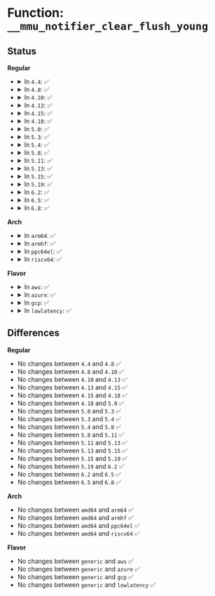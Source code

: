 # Function: <code>__mmu_notifier_clear_flush_young</code>

## Status
<b>Regular</b>
<ul>
<li>
<details>
<summary>In <code>4.4</code>: ✅</summary>

```c
int __mmu_notifier_clear_flush_young(struct mm_struct *mm, long unsigned int start, long unsigned int end);
```

**Collision:** Unique Global

**Inline:** No

**Transformation:** False

**Instances:**

```
In mm/mmu_notifier.c (ffffffff811e3ee0)
Location: mm/mmu_notifier.c:109
Inline: False
Direct callers:
  - mm/rmap.c:page_referenced_one
  - mm/rmap.c:page_referenced_one
  - mm/rmap.c:try_to_unmap_one
```
**Symbols:**

```
ffffffff811e3ee0-ffffffff811e3f65: __mmu_notifier_clear_flush_young (STB_GLOBAL)
```
</details>
</li>
<li>
<details>
<summary>In <code>4.8</code>: ✅</summary>

```c
int __mmu_notifier_clear_flush_young(struct mm_struct *mm, long unsigned int start, long unsigned int end);
```

**Collision:** Unique Global

**Inline:** No

**Transformation:** False

**Instances:**

```
In mm/mmu_notifier.c (ffffffff81202970)
Location: mm/mmu_notifier.c:109
Inline: False
Direct callers:
  - mm/rmap.c:try_to_unmap_one
  - mm/rmap.c:page_referenced_one
  - mm/rmap.c:page_referenced_one
```
**Symbols:**

```
ffffffff81202970-ffffffff812029fc: __mmu_notifier_clear_flush_young (STB_GLOBAL)
```
</details>
</li>
<li>
<details>
<summary>In <code>4.10</code>: ✅</summary>

```c
int __mmu_notifier_clear_flush_young(struct mm_struct *mm, long unsigned int start, long unsigned int end);
```

**Collision:** Unique Global

**Inline:** No

**Transformation:** False

**Instances:**

```
In mm/mmu_notifier.c (ffffffff812147b0)
Location: mm/mmu_notifier.c:109
Inline: False
Direct callers:
  - mm/rmap.c:try_to_unmap_one
  - mm/rmap.c:page_referenced_one
  - mm/rmap.c:page_referenced_one
```
**Symbols:**

```
ffffffff812147b0-ffffffff8121483c: __mmu_notifier_clear_flush_young (STB_GLOBAL)
```
</details>
</li>
<li>
<details>
<summary>In <code>4.13</code>: ✅</summary>

```c
int __mmu_notifier_clear_flush_young(struct mm_struct *mm, long unsigned int start, long unsigned int end);
```

**Collision:** Unique Global

**Inline:** No

**Transformation:** False

**Instances:**

```
In mm/mmu_notifier.c (ffffffff8121fc30)
Location: mm/mmu_notifier.c:110
Inline: False
Direct callers:
  - mm/rmap.c:try_to_unmap_one
  - mm/rmap.c:page_referenced_one
  - mm/rmap.c:page_referenced_one
```
**Symbols:**

```
ffffffff8121fc30-ffffffff8121fcb8: __mmu_notifier_clear_flush_young (STB_GLOBAL)
```
</details>
</li>
<li>
<details>
<summary>In <code>4.15</code>: ✅</summary>

```c
int __mmu_notifier_clear_flush_young(struct mm_struct *mm, long unsigned int start, long unsigned int end);
```

**Collision:** Unique Global

**Inline:** No

**Transformation:** False

**Instances:**

```
In mm/mmu_notifier.c (ffffffff8123ae50)
Location: mm/mmu_notifier.c:110
Inline: False
Direct callers:
  - mm/rmap.c:try_to_unmap_one
  - mm/rmap.c:page_referenced_one
  - mm/rmap.c:page_referenced_one
```
**Symbols:**

```
ffffffff8123ae50-ffffffff8123aedb: __mmu_notifier_clear_flush_young (STB_GLOBAL)
```
</details>
</li>
<li>
<details>
<summary>In <code>4.18</code>: ✅</summary>

```c
int __mmu_notifier_clear_flush_young(struct mm_struct *mm, long unsigned int start, long unsigned int end);
```

**Collision:** Unique Global

**Inline:** No

**Transformation:** False

**Instances:**

```
In mm/mmu_notifier.c (ffffffff8125e390)
Location: mm/mmu_notifier.c:110
Inline: False
Direct callers:
  - mm/rmap.c:try_to_unmap_one
  - mm/rmap.c:page_referenced_one
  - mm/rmap.c:page_referenced_one
```
**Symbols:**

```
ffffffff8125e390-ffffffff8125e41b: __mmu_notifier_clear_flush_young (STB_GLOBAL)
```
</details>
</li>
<li>
<details>
<summary>In <code>5.0</code>: ✅</summary>

```c
int __mmu_notifier_clear_flush_young(struct mm_struct *mm, long unsigned int start, long unsigned int end);
```

**Collision:** Unique Global

**Inline:** No

**Transformation:** False

**Instances:**

```
In mm/mmu_notifier.c (ffffffff81272c10)
Location: mm/mmu_notifier.c:103
Inline: False
Direct callers:
  - mm/rmap.c:try_to_unmap_one
  - mm/rmap.c:page_referenced_one
  - mm/rmap.c:page_referenced_one
```
**Symbols:**

```
ffffffff81272c10-ffffffff81272c9b: __mmu_notifier_clear_flush_young (STB_GLOBAL)
```
</details>
</li>
<li>
<details>
<summary>In <code>5.3</code>: ✅</summary>

```c
int __mmu_notifier_clear_flush_young(struct mm_struct *mm, long unsigned int start, long unsigned int end);
```

**Collision:** Unique Global

**Inline:** No

**Transformation:** False

**Instances:**

```
In mm/mmu_notifier.c (ffffffff8128e3e0)
Location: mm/mmu_notifier.c:101
Inline: False
Direct callers:
  - mm/rmap.c:try_to_unmap_one
  - mm/rmap.c:page_referenced_one
  - mm/rmap.c:page_referenced_one
```
**Symbols:**

```
ffffffff8128e3e0-ffffffff8128e477: __mmu_notifier_clear_flush_young (STB_GLOBAL)
```
</details>
</li>
<li>
<details>
<summary>In <code>5.4</code>: ✅</summary>

```c
int __mmu_notifier_clear_flush_young(struct mm_struct *mm, long unsigned int start, long unsigned int end);
```

**Collision:** Unique Global

**Inline:** No

**Transformation:** False

**Instances:**

```
In mm/mmu_notifier.c (ffffffff8129dfc0)
Location: mm/mmu_notifier.c:95
Inline: False
Direct callers:
  - mm/rmap.c:try_to_unmap_one
  - mm/rmap.c:page_referenced_one
  - mm/rmap.c:page_referenced_one
```
**Symbols:**

```
ffffffff8129dfc0-ffffffff8129e05a: __mmu_notifier_clear_flush_young (STB_GLOBAL)
```
</details>
</li>
<li>
<details>
<summary>In <code>5.8</code>: ✅</summary>

```c
int __mmu_notifier_clear_flush_young(struct mm_struct *mm, long unsigned int start, long unsigned int end);
```

**Collision:** Unique Global

**Inline:** No

**Transformation:** False

**Instances:**

```
In mm/mmu_notifier.c (ffffffff812d25e0)
Location: mm/mmu_notifier.c:365
Inline: False
Direct callers:
  - mm/rmap.c:try_to_unmap_one
  - mm/rmap.c:page_referenced_one
  - mm/rmap.c:page_referenced_one
```
**Symbols:**

```
ffffffff812d25e0-ffffffff812d2677: __mmu_notifier_clear_flush_young (STB_GLOBAL)
```
</details>
</li>
<li>
<details>
<summary>In <code>5.11</code>: ✅</summary>

```c
int __mmu_notifier_clear_flush_young(struct mm_struct *mm, long unsigned int start, long unsigned int end);
```

**Collision:** Unique Global

**Inline:** No

**Transformation:** False

**Instances:**

```
In mm/mmu_notifier.c (ffffffff812de010)
Location: mm/mmu_notifier.c:365
Inline: False
Direct callers:
  - mm/rmap.c:page_referenced_one
  - mm/rmap.c:page_referenced_one
```
**Symbols:**

```
ffffffff812de010-ffffffff812de0a7: __mmu_notifier_clear_flush_young (STB_GLOBAL)
```
</details>
</li>
<li>
<details>
<summary>In <code>5.13</code>: ✅</summary>

```c
int __mmu_notifier_clear_flush_young(struct mm_struct *mm, long unsigned int start, long unsigned int end);
```

**Collision:** Unique Global

**Inline:** No

**Transformation:** False

**Instances:**

```
In mm/mmu_notifier.c (ffffffff812e5760)
Location: mm/mmu_notifier.c:365
Inline: False
Direct callers:
  - mm/rmap.c:page_referenced_one
  - mm/rmap.c:page_referenced_one
```
**Symbols:**

```
ffffffff812e5760-ffffffff812e57f7: __mmu_notifier_clear_flush_young (STB_GLOBAL)
```
</details>
</li>
<li>
<details>
<summary>In <code>5.15</code>: ✅</summary>

```c
int __mmu_notifier_clear_flush_young(struct mm_struct *mm, long unsigned int start, long unsigned int end);
```

**Collision:** Unique Global

**Inline:** No

**Transformation:** False

**Instances:**

```
In mm/mmu_notifier.c (ffffffff8132d590)
Location: mm/mmu_notifier.c:365
Inline: False
Direct callers:
  - mm/rmap.c:page_referenced_one
  - mm/rmap.c:page_referenced_one
```
**Symbols:**

```
ffffffff8132d590-ffffffff8132d627: __mmu_notifier_clear_flush_young (STB_GLOBAL)
```
</details>
</li>
<li>
<details>
<summary>In <code>5.19</code>: ✅</summary>

```c
int __mmu_notifier_clear_flush_young(struct mm_struct *mm, long unsigned int start, long unsigned int end);
```

**Collision:** Unique Global

**Inline:** No

**Transformation:** False

**Instances:**

```
In mm/mmu_notifier.c (ffffffff8139d770)
Location: mm/mmu_notifier.c:365
Inline: False
Direct callers:
  - mm/rmap.c:folio_referenced_one
  - mm/rmap.c:folio_referenced_one
```
**Symbols:**

```
ffffffff8139d770-ffffffff8139d80e: __mmu_notifier_clear_flush_young (STB_GLOBAL)
```
</details>
</li>
<li>
<details>
<summary>In <code>6.2</code>: ✅</summary>

```c
int __mmu_notifier_clear_flush_young(struct mm_struct *mm, long unsigned int start, long unsigned int end);
```

**Collision:** Unique Global

**Inline:** No

**Transformation:** False

**Instances:**

```
In mm/mmu_notifier.c (ffffffff8141cc40)
Location: mm/mmu_notifier.c:365
Inline: False
Direct callers:
  - mm/rmap.c:folio_referenced_one
  - mm/rmap.c:folio_referenced_one
```
**Symbols:**

```
ffffffff8141cc40-ffffffff8141ccde: __mmu_notifier_clear_flush_young (STB_GLOBAL)
```
</details>
</li>
<li>
<details>
<summary>In <code>6.5</code>: ✅</summary>

```c
int __mmu_notifier_clear_flush_young(struct mm_struct *mm, long unsigned int start, long unsigned int end);
```

**Collision:** Unique Global

**Inline:** No

**Transformation:** False

**Instances:**

```
In mm/mmu_notifier.c (ffffffff81450200)
Location: mm/mmu_notifier.c:365
Inline: False
Direct callers:
  - mm/rmap.c:folio_referenced_one
  - mm/rmap.c:folio_referenced_one
```
**Symbols:**

```
ffffffff81450200-ffffffff8145029e: __mmu_notifier_clear_flush_young (STB_GLOBAL)
```
</details>
</li>
<li>
<details>
<summary>In <code>6.8</code>: ✅</summary>

```c
int __mmu_notifier_clear_flush_young(struct mm_struct *mm, long unsigned int start, long unsigned int end);
```

**Collision:** Unique Global

**Inline:** No

**Transformation:** False

**Instances:**

```
In mm/mmu_notifier.c (ffffffff81489f30)
Location: mm/mmu_notifier.c:365
Inline: False
Direct callers:
  - mm/rmap.c:folio_referenced_one
  - mm/rmap.c:folio_referenced_one
```
**Symbols:**

```
ffffffff81489f30-ffffffff81489fce: __mmu_notifier_clear_flush_young (STB_GLOBAL)
```
</details>
</li>
</ul>
<b>Arch</b>
<ul>
<li>
<details>
<summary>In <code>arm64</code>: ✅</summary>

```c
int __mmu_notifier_clear_flush_young(struct mm_struct *mm, long unsigned int start, long unsigned int end);
```

**Collision:** Unique Global

**Inline:** No

**Transformation:** False

**Instances:**

```
In mm/mmu_notifier.c (ffff80001033d3f0)
Location: mm/mmu_notifier.c:95
Inline: False
Direct callers:
  - mm/rmap.c:try_to_unmap_one
  - mm/rmap.c:try_to_unmap_one
  - mm/rmap.c:page_referenced_one
  - mm/rmap.c:page_referenced_one
  - mm/rmap.c:page_referenced_one
```
**Symbols:**

```
ffff80001033d3f0-ffff80001033d4a4: __mmu_notifier_clear_flush_young (STB_GLOBAL)
```
</details>
</li>
<li>
<details>
<summary>In <code>armhf</code>: ✅</summary>

```c
int __mmu_notifier_clear_flush_young(struct mm_struct *mm, long unsigned int start, long unsigned int end);
```

**Collision:** Unique Global

**Inline:** No

**Transformation:** False

**Instances:**

```
In mm/mmu_notifier.c (c05439dc)
Location: mm/mmu_notifier.c:95
Inline: False
Direct callers:
  - mm/rmap.c:try_to_unmap_one
  - mm/rmap.c:page_referenced_one
```
**Symbols:**

```
c05439dc-c0543aac: __mmu_notifier_clear_flush_young (STB_GLOBAL)
```
</details>
</li>
<li>
<details>
<summary>In <code>ppc64el</code>: ✅</summary>

```c
int __mmu_notifier_clear_flush_young(struct mm_struct *mm, long unsigned int start, long unsigned int end);
```

**Collision:** Unique Global

**Inline:** No

**Transformation:** False

**Instances:**

```
In mm/mmu_notifier.c (c0000000004188d0)
Location: mm/mmu_notifier.c:95
Inline: False
Direct callers:
  - mm/rmap.c:try_to_unmap_one
  - mm/rmap.c:page_referenced_one
  - mm/rmap.c:page_referenced_one
```
**Symbols:**

```
c0000000004188d0-c000000000418a24: __mmu_notifier_clear_flush_young (STB_GLOBAL)
```
</details>
</li>
<li>
<details>
<summary>In <code>riscv64</code>: ✅</summary>

```c
int __mmu_notifier_clear_flush_young(struct mm_struct *mm, long unsigned int start, long unsigned int end);
```

**Collision:** Unique Global

**Inline:** No

**Transformation:** False

**Instances:**

```
In mm/mmu_notifier.c (ffffffe000232b98)
Location: mm/mmu_notifier.c:95
Inline: False
Direct callers:
  - mm/rmap.c:try_to_unmap_one
  - mm/rmap.c:page_referenced_one
```
**Symbols:**

```
ffffffe000232b98-ffffffe000232c26: __mmu_notifier_clear_flush_young (STB_GLOBAL)
```
</details>
</li>
</ul>
<b>Flavor</b>
<ul>
<li>
<details>
<summary>In <code>aws</code>: ✅</summary>

```c
int __mmu_notifier_clear_flush_young(struct mm_struct *mm, long unsigned int start, long unsigned int end);
```

**Collision:** Unique Global

**Inline:** No

**Transformation:** False

**Instances:**

```
In mm/mmu_notifier.c (ffffffff812965a0)
Location: mm/mmu_notifier.c:95
Inline: False
Direct callers:
  - mm/rmap.c:try_to_unmap_one
  - mm/rmap.c:page_referenced_one
  - mm/rmap.c:page_referenced_one
```
**Symbols:**

```
ffffffff812965a0-ffffffff8129663a: __mmu_notifier_clear_flush_young (STB_GLOBAL)
```
</details>
</li>
<li>
<details>
<summary>In <code>azure</code>: ✅</summary>

```c
int __mmu_notifier_clear_flush_young(struct mm_struct *mm, long unsigned int start, long unsigned int end);
```

**Collision:** Unique Global

**Inline:** No

**Transformation:** False

**Instances:**

```
In mm/mmu_notifier.c (ffffffff812881b0)
Location: mm/mmu_notifier.c:95
Inline: False
Direct callers:
  - mm/rmap.c:try_to_unmap_one
  - mm/rmap.c:page_referenced_one
  - mm/rmap.c:page_referenced_one
```
**Symbols:**

```
ffffffff812881b0-ffffffff8128824a: __mmu_notifier_clear_flush_young (STB_GLOBAL)
```
</details>
</li>
<li>
<details>
<summary>In <code>gcp</code>: ✅</summary>

```c
int __mmu_notifier_clear_flush_young(struct mm_struct *mm, long unsigned int start, long unsigned int end);
```

**Collision:** Unique Global

**Inline:** No

**Transformation:** False

**Instances:**

```
In mm/mmu_notifier.c (ffffffff812943b0)
Location: mm/mmu_notifier.c:95
Inline: False
Direct callers:
  - mm/rmap.c:try_to_unmap_one
  - mm/rmap.c:page_referenced_one
  - mm/rmap.c:page_referenced_one
```
**Symbols:**

```
ffffffff812943b0-ffffffff8129444a: __mmu_notifier_clear_flush_young (STB_GLOBAL)
```
</details>
</li>
<li>
<details>
<summary>In <code>lowlatency</code>: ✅</summary>

```c
int __mmu_notifier_clear_flush_young(struct mm_struct *mm, long unsigned int start, long unsigned int end);
```

**Collision:** Unique Global

**Inline:** No

**Transformation:** False

**Instances:**

```
In mm/mmu_notifier.c (ffffffff812a4220)
Location: mm/mmu_notifier.c:95
Inline: False
Direct callers:
  - mm/rmap.c:try_to_unmap_one
  - mm/rmap.c:page_referenced_one
  - mm/rmap.c:page_referenced_one
```
**Symbols:**

```
ffffffff812a4220-ffffffff812a42ba: __mmu_notifier_clear_flush_young (STB_GLOBAL)
```
</details>
</li>
</ul>

## Differences
<b>Regular</b>
<ul>
<li>
No changes between <code>4.4</code> and <code>4.8</code> ✅
</li>
<li>
No changes between <code>4.8</code> and <code>4.10</code> ✅
</li>
<li>
No changes between <code>4.10</code> and <code>4.13</code> ✅
</li>
<li>
No changes between <code>4.13</code> and <code>4.15</code> ✅
</li>
<li>
No changes between <code>4.15</code> and <code>4.18</code> ✅
</li>
<li>
No changes between <code>4.18</code> and <code>5.0</code> ✅
</li>
<li>
No changes between <code>5.0</code> and <code>5.3</code> ✅
</li>
<li>
No changes between <code>5.3</code> and <code>5.4</code> ✅
</li>
<li>
No changes between <code>5.4</code> and <code>5.8</code> ✅
</li>
<li>
No changes between <code>5.8</code> and <code>5.11</code> ✅
</li>
<li>
No changes between <code>5.11</code> and <code>5.13</code> ✅
</li>
<li>
No changes between <code>5.13</code> and <code>5.15</code> ✅
</li>
<li>
No changes between <code>5.15</code> and <code>5.19</code> ✅
</li>
<li>
No changes between <code>5.19</code> and <code>6.2</code> ✅
</li>
<li>
No changes between <code>6.2</code> and <code>6.5</code> ✅
</li>
<li>
No changes between <code>6.5</code> and <code>6.8</code> ✅
</li>
</ul>
<b>Arch</b>
<ul>
<li>
No changes between <code>amd64</code> and <code>arm64</code> ✅
</li>
<li>
No changes between <code>amd64</code> and <code>armhf</code> ✅
</li>
<li>
No changes between <code>amd64</code> and <code>ppc64el</code> ✅
</li>
<li>
No changes between <code>amd64</code> and <code>riscv64</code> ✅
</li>
</ul>
<b>Flavor</b>
<ul>
<li>
No changes between <code>generic</code> and <code>aws</code> ✅
</li>
<li>
No changes between <code>generic</code> and <code>azure</code> ✅
</li>
<li>
No changes between <code>generic</code> and <code>gcp</code> ✅
</li>
<li>
No changes between <code>generic</code> and <code>lowlatency</code> ✅
</li>
</ul>
